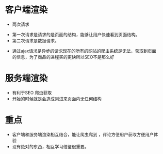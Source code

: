 # 客户端渲染

- 两次请求
 + 第一次请求是请求的是页面的结构，能够让用户快速看到页面结构。
 + 第二次请求是数据请求。
- 通过ajax请求是异步的请求现在的所有的网站的爬虫系统是无法，获取到页面的信息，为了商品的进程买的更快所以SEO不是那么好

# 服务端渲染

- 有利于SEO 爬虫获取
- 开始的时候就是会造成刚进来页面内无任何结构

# 重点

- 客户端和服务端渲染相互结合，能让爬虫爬到 ，评论方便用户获取方便用户体验
- 没有绝对的东西，相互学习借鉴很重要。

